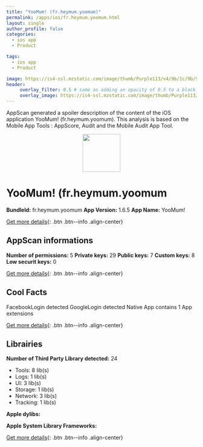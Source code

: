 ```yaml
---
title: "YooMum! (fr.heymum.yoomum)"
permalink: /apps/ios/fr.heymum.yoomum.html
layout: single
author_profile: false
categories: 
  - ios app 
  - Product 

tags: 
  - ios app 
  - Product 

image: https://is4-ssl.mzstatic.com/image/thumb/Purple113/v4/9b/1c/9b/9b1c9bcf-5c57-0adc-b894-30e426f7f6b1/AppIcon-0-1x_U007emarketing-0-0-85-220-0-5.png/512x512bb.jpg
header: 
     overlay_filter: 0.5 # same as adding an opacity of 0.5 to a black background
     overlay_image: https://is4-ssl.mzstatic.com/image/thumb/Purple113/v4/9b/1c/9b/9b1c9bcf-5c57-0adc-b894-30e426f7f6b1/AppIcon-0-1x_U007emarketing-0-0-85-220-0-5.png/512x512bb.jpg
---
```

AppScan generated a spoiler description of the content of the iOS application YooMum! (fr.heymum.yoomum). This analysis is based on the Mobile App Tools : AppScore, Audit and the Mobile Audit App Tool.

  
  
<div style="text-align: center;"><img src="https://is4-ssl.mzstatic.com/image/thumb/Purple113/v4/9b/1c/9b/9b1c9bcf-5c57-0adc-b894-30e426f7f6b1/AppIcon-0-1x_U007emarketing-0-0-85-220-0-5.png/512x512bb.jpg" width="100" height="100"></div>  
  
# YooMum! (fr.heymum.yoomum

**BundleId:** fr.heymum.yoomum
**App Version:** 1.6.5
**App Name:** YooMum!


[Get more details](/pricing.html){: .btn .btn--info .align-center}  
  
## AppScan informations 

**Number of permissions:** 5
**Private keys:** 29
**Public keys:** 7
**Custom keys:** 8
**Low securit keys:** 0
  
[Get more details](/pricing.html){: .btn .btn--info .align-center}

## Cool Facts

FacebookLogin detected
GoogleLogin detected
Native App
contains 1 App extensions
  
[Get more details](/pricing.html){: .btn .btn--info .align-center}

## Librairies 
**Number of Third Party Library detected:** 24
- Tools: 8 lib(s)
- Logs: 1 lib(s)
- UI: 3 lib(s)
- Storage: 1 lib(s)
- Network: 3 lib(s)
- Tracking: 1 lib(s)

**Apple dylibs:**


**Apple System Library Frameworks:**


  
[Get more details](/pricing.html){: .btn .btn--info .align-center}

